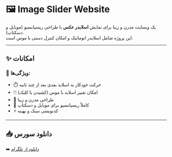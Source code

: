 # 🖼️ Image Slider Website  

یک وبسایت مدرن و زیبا برای نمایش **اسلایدر عکس** با طراحی ریسپانسیو (موبایل و دسکتاپ).  
این پروژه شامل اسلایدر اتوماتیک و امکان کنترل دستی با موس است.  

---

## ✨ امکانات  
### 🔹 ویژگی‌ها:  
- ⏱️ حرکت خودکار به اسلاید بعدی بعد از چند ثانیه  
- 🖱️ امکان تغییر اسلاید با موس (کشیدن یا کلیک)  
- 🎨 طراحی مدرن و زیبا  
- 📱 کاملاً ریسپانسیو برای موبایل و دسکتاپ  
- ⚡ کدنویسی سبک و بهینه  

---

## 📥 دانلود سورس  
➡️ [دانلود از تلگرام](https://t.me/KhazCodeBot?start=MAHJ16ZESK9EA2UX)
